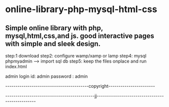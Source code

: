 # online-library-php-mysql-html-css
Simple online library with php, mysql,html,css,and js. good interactive pages with simple and sleek design.
------------------------------------------------------------------------------------
step:1 download
step2: configure wamp/xamp or lamp
step4: mysql phpmyadmin --> import sql db
step5: keep the files onplace and run index.html

admin login id: admin
password : admin


-----------------------------------------copyright-----------------------


--------------------------------------------jj------------------------------------------------
